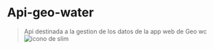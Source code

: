 # Api-geo-water
> Api destinada a la gestion de los datos de la app web de Geo wc 
![icono de slim](https://carontestudio.com/blog/wp-content/uploads/2021/06/slim.png)